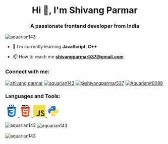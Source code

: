 <h1 align="center">Hi 👋, I'm Shivang Parmar</h1>
<h3 align="center">A passionate frontend developer from India</h3>
<p align="left"> <img src="https://komarev.com/ghpvc/?username=aquarian143&label=Profile%20views&color=0e75b6&style=flat" alt="aquarian143" /> </p>


- 🌱 I’m currently learning **JavaScript, C++**

- 📫 How to reach me **shivangparmar537@gmail.com**

<h3 align="left">Connect with me:</h3>
<p align="left">
<a href="https://linkedin.com/in/shivang parmar" target="blank"><img align="center" src="https://raw.githubusercontent.com/rahuldkjain/github-profile-readme-generator/master/src/images/icons/Social/linked-in-alt.svg" alt="shivang parmar" height="30" width="40" /></a>
<a href="https://instagram.com/aquarian143" target="blank"><img align="center" src="https://raw.githubusercontent.com/rahuldkjain/github-profile-readme-generator/master/src/images/icons/Social/instagram.svg" alt="aquarian143" height="30" width="40" /></a>
<a href="https://www.hackerearth.com/@shivangparmar537" target="blank"><img align="center" src="https://raw.githubusercontent.com/rahuldkjain/github-profile-readme-generator/master/src/images/icons/Social/hackerearth.svg" alt="@shivangparmar537" height="30" width="40" /></a>
<a href="https://discord.gg/Aquarian#0088" target="blank"><img align="center" src="https://raw.githubusercontent.com/rahuldkjain/github-profile-readme-generator/master/src/images/icons/Social/discord.svg" alt="Aquarian#0088" height="30" width="40" /></a>
</p>

<h3 align="left">Languages and Tools:</h3>
<p align="left"> <a href="https://www.w3schools.com/css/" target="_blank" rel="noreferrer"> <img src="https://raw.githubusercontent.com/devicons/devicon/master/icons/css3/css3-original-wordmark.svg" alt="css3" width="40" height="40"/> </a> <a href="https://www.w3.org/html/" target="_blank" rel="noreferrer"> <img src="https://raw.githubusercontent.com/devicons/devicon/master/icons/html5/html5-original-wordmark.svg" alt="html5" width="40" height="40"/> </a> <a href="https://developer.mozilla.org/en-US/docs/Web/JavaScript" target="_blank" rel="noreferrer"> <img src="https://raw.githubusercontent.com/devicons/devicon/master/icons/javascript/javascript-original.svg" alt="javascript" width="40" height="40"/> </a> <a href="https://www.python.org" target="_blank" rel="noreferrer"> <img src="https://raw.githubusercontent.com/devicons/devicon/master/icons/python/python-original.svg" alt="python" width="40" height="40"/> </a> </p>

<p><img align="left" src="https://github-readme-stats.vercel.app/api/top-langs?username=aquarian143&show_icons=true&locale=en&layout=compact&theme=synthwave" alt="aquarian143" /></p>

<p>&nbsp;<img align="center" src="https://github-readme-stats.vercel.app/api?username=aquarian143&show_icons=true&locale=en&theme=synthwave" alt="aquarian143" /></p>

<p><img align="center" src="https://github-readme-streak-stats.herokuapp.com/?user=aquarian143&&theme=synthwave" alt="aquarian143" /></p>
